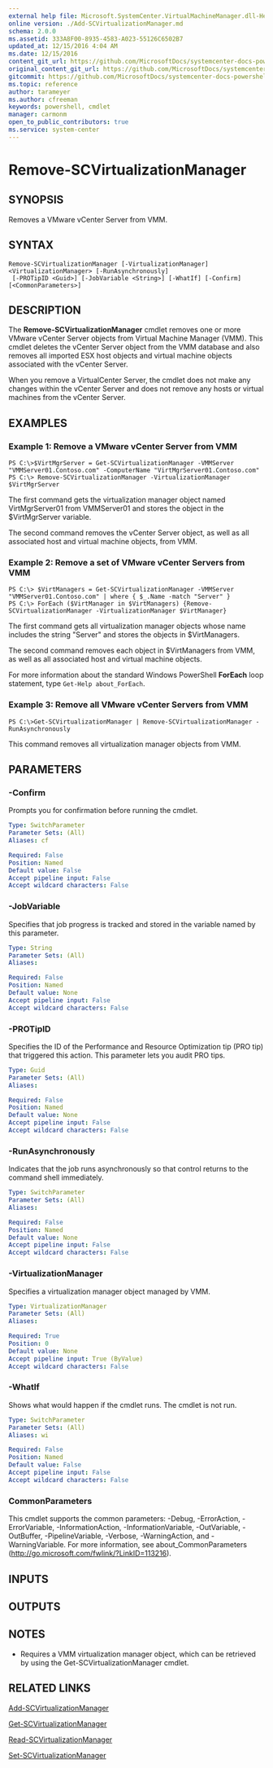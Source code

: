 ```yaml
---
external help file: Microsoft.SystemCenter.VirtualMachineManager.dll-Help.xml
online version: ./Add-SCVirtualizationManager.md
schema: 2.0.0
ms.assetid: 333A8F00-8935-4583-A023-55126C6502B7
updated_at: 12/15/2016 4:04 AM
ms.date: 12/15/2016
content_git_url: https://github.com/MicrosoftDocs/systemcenter-docs-powershell/blob/master/systemcenter-cmdlets/SystemCenter2016/VirtualMachineManager/vlatest/Remove-SCVirtualizationManager.md
original_content_git_url: https://github.com/MicrosoftDocs/systemcenter-docs-powershell/blob/master/systemcenter-cmdlets/SystemCenter2016/VirtualMachineManager/vlatest/Remove-SCVirtualizationManager.md
gitcommit: https://github.com/MicrosoftDocs/systemcenter-docs-powershell/blob/7df4508c7b907a214e6a8eca76037b06065ef078/systemcenter-cmdlets/SystemCenter2016/VirtualMachineManager/vlatest/Remove-SCVirtualizationManager.md
ms.topic: reference
author: tarameyer
ms.author: cfreeman
keywords: powershell, cmdlet
manager: carmonm
open_to_public_contributors: true
ms.service: system-center
---
```


# Remove-SCVirtualizationManager

## SYNOPSIS
Removes a VMware vCenter Server from VMM.

## SYNTAX

```
Remove-SCVirtualizationManager [-VirtualizationManager] <VirtualizationManager> [-RunAsynchronously]
 [-PROTipID <Guid>] [-JobVariable <String>] [-WhatIf] [-Confirm] [<CommonParameters>]
```

## DESCRIPTION
The **Remove-SCVirtualizationManager** cmdlet removes one or more VMware vCenter Server objects from Virtual Machine Manager (VMM).
This cmdlet deletes the vCenter Server object from the VMM database and also removes all imported ESX host objects and virtual machine objects associated with the vCenter Server.

When you remove a VirtualCenter Server, the cmdlet does not make any changes within the vCenter Server and does not remove any hosts or virtual machines from the vCenter Server.

## EXAMPLES

### Example 1: Remove a VMware vCenter Server from VMM
```
PS C:\>$VirtMgrServer = Get-SCVirtualizationManager -VMMServer "VMMServer01.Contoso.com" -ComputerName "VirtMgrServer01.Contoso.com"
PS C:\> Remove-SCVirtualizationManager -VirtualizationManager $VirtMgrServer
```

The first command gets the virtualization manager object named VirtMgrServer01 from VMMServer01 and stores the object in the $VirtMgrServer variable.

The second command removes the vCenter Server object, as well as all associated host and virtual machine objects, from VMM.

### Example 2: Remove a set of VMware vCenter Servers from VMM
```
PS C:\> $VirtManagers = Get-SCVirtualizationManager -VMMServer "VMMServer01.Contoso.com" | where { $_.Name -match "Server" }
PS C:\> ForEach ($VirtManager in $VirtManagers) {Remove-SCVirtualizationManager -VirtualizationManager $VirtManager}
```

The first command gets all virtualization manager objects whose name includes the string "Server" and stores the objects in $VirtManagers.

The second command removes each object in $VirtManagers from VMM, as well as all associated host and virtual machine objects.

For more information about the standard Windows PowerShell **ForEach** loop statement, type `Get-Help about_ForEach`.

### Example 3: Remove all VMware vCenter Servers from VMM
```
PS C:\>Get-SCVirtualizationManager | Remove-SCVirtualizationManager -RunAsynchronously
```

This command removes all virtualization manager objects from VMM.

## PARAMETERS

### -Confirm
Prompts you for confirmation before running the cmdlet.

```yaml
Type: SwitchParameter
Parameter Sets: (All)
Aliases: cf

Required: False
Position: Named
Default value: False
Accept pipeline input: False
Accept wildcard characters: False
```

### -JobVariable
Specifies that job progress is tracked and stored in the variable named by this parameter.

```yaml
Type: String
Parameter Sets: (All)
Aliases: 

Required: False
Position: Named
Default value: None
Accept pipeline input: False
Accept wildcard characters: False
```

### -PROTipID
Specifies the ID of the Performance and Resource Optimization tip (PRO tip) that triggered this action.
This parameter lets you audit PRO tips.

```yaml
Type: Guid
Parameter Sets: (All)
Aliases: 

Required: False
Position: Named
Default value: None
Accept pipeline input: False
Accept wildcard characters: False
```

### -RunAsynchronously
Indicates that the job runs asynchronously so that control returns to the command shell immediately.

```yaml
Type: SwitchParameter
Parameter Sets: (All)
Aliases: 

Required: False
Position: Named
Default value: None
Accept pipeline input: False
Accept wildcard characters: False
```

### -VirtualizationManager
Specifies a virtualization manager object managed by VMM.

```yaml
Type: VirtualizationManager
Parameter Sets: (All)
Aliases: 

Required: True
Position: 0
Default value: None
Accept pipeline input: True (ByValue)
Accept wildcard characters: False
```

### -WhatIf
Shows what would happen if the cmdlet runs.
The cmdlet is not run.

```yaml
Type: SwitchParameter
Parameter Sets: (All)
Aliases: wi

Required: False
Position: Named
Default value: False
Accept pipeline input: False
Accept wildcard characters: False
```

### CommonParameters
This cmdlet supports the common parameters: -Debug, -ErrorAction, -ErrorVariable, -InformationAction, -InformationVariable, -OutVariable, -OutBuffer, -PipelineVariable, -Verbose, -WarningAction, and -WarningVariable. For more information, see about_CommonParameters (http://go.microsoft.com/fwlink/?LinkID=113216).

## INPUTS

## OUTPUTS

## NOTES
* Requires a VMM virtualization manager object, which can be retrieved by using the Get-SCVirtualizationManager cmdlet.

## RELATED LINKS

[Add-SCVirtualizationManager](xref:SystemCenter2016/VirtualMachineManager/vlatest/Add-SCVirtualizationManager.md)

[Get-SCVirtualizationManager](xref:SystemCenter2016/VirtualMachineManager/vlatest/Get-SCVirtualizationManager.md)

[Read-SCVirtualizationManager](xref:SystemCenter2016/VirtualMachineManager/vlatest/Read-SCVirtualizationManager.md)

[Set-SCVirtualizationManager](xref:SystemCenter2016/VirtualMachineManager/vlatest/Set-SCVirtualizationManager.md)

